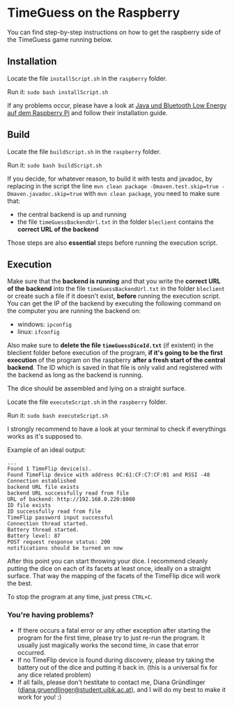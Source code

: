 # TimeGuess on the Raspberry
You can find step-by-step instructions on how to get the raspberry side of the TimeGuess game running below.

## Installation

Locate the file `installScript.sh` in the `raspberry` folder. 

Run it: ```sudo bash installScript.sh```

If any problems occur, please have a look at [Java und Bluetooth Low Energy auf dem Raspberry Pi](https://git.uibk.ac.at/csat2410/skeleton-bleclient/tree/master) and follow their installation guide.

## Build

Locate the file `buildScript.sh` in the `raspberry` folder. 

Run it: ```sudo bash buildScript.sh```

If you decide, for whatever reason, to build it with tests and javadoc, by replacing in the script the line  ```mvn clean package -Dmaven.test.skip=true -Dmaven.javadoc.skip=true``` with ```mvn clean package```, you need to make sure that:
- the central backend is up and running 
- the file `timeGuessBackendUrl.txt` in the folder `bleclient` contains the **correct URL of the backend**

Those steps are also **essential** steps before running the execution script.

## Execution

Make sure that the **backend is running** and that you write the **correct URL of the backend** into the file `timeGuessBackendUrl.txt` in the folder `bleclient` or create such a file if it doesn't exist, **before** running the execution script. You can get the IP of the backend by executing the following command on the computer you are running the backend on: 
- windows: `ipconfig`
- linux: `ifconfig`

Also make sure to **delete the file `timeGuessDiceId.txt`** (if existent) in the bleclient folder before execution of the program, **if it's going to be the first execution** of the program on the raspberry **after a fresh start of the central backend**. The ID which is saved in that file is only valid and registered with the backend as long as the backend is running.

The dice should be assembled and lying on a straight surface.

Locate the file `executeScript.sh` in the `raspberry` folder. 

Run it: ```sudo bash executeScript.sh```

I strongly recommend to have a look at your terminal to check if everythings works as it's supposed to. 

Example of an ideal output:
```The discovery started: true
...
Found 1 TimeFlip device(s).
Found TimeFlip device with address 0C:61:CF:C7:CF:01 and RSSI -48
Connection established
backend URL file exists
backend URL successfully read from file
URL of backend: http://192.168.0.220:8080
ID file exists
ID successfully read from file
TimeFlip password input successful
Connection thread started.
Battery thread started.
Battery level: 87
POST request response status: 200
notifications should be turned on now
```
After this point you can start throwing your dice. I recommend cleanly putting the dice on each of its facets at least once, ideally on a straight surface. That way the mapping of the facets of the TimeFlip dice will work the best.

To stop the program at any time, just press `CTRL+C`.

### You're having problems?
- If there occurs a fatal error or any other exception after starting the program for the first time, please try to just re-run the program. It usually just magically works the second time, in case that error occurred.
- If no TimeFlip device is found during discovery, please try taking the battery out of the dice and putting it back in. (this is a universal fix for any dice related problem)
- If all fails, please don't hestitate to contact me, Diana Gründlinger (diana.gruendlinger@student.uibk.ac.at), and I will do my best to make it work for you! :)

